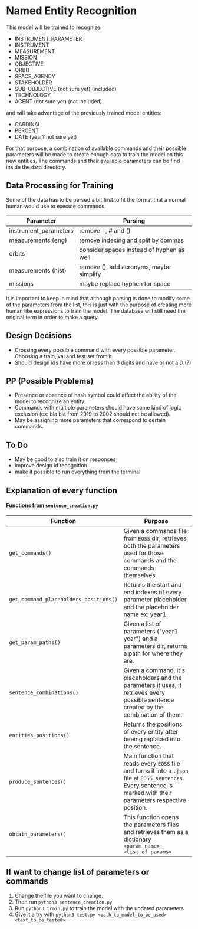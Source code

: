 # Named Entity Recognition
This model will be trained to recognize:
- INSTRUMENT_PARAMETER
- INSTRUMENT
- MEASUREMENT
- MISSION
- OBJECTIVE
- ORBIT
- SPACE_AGENCY
- STAKEHOLDER
- SUB-OBJECTIVE (not sure yet) (included)
- TECHNOLOGY
- AGENT (not sure yet) (not included)

and will take advantage of the previously trained model entities: 
- CARDINAL
- PERCENT
- DATE (year? not sure yet)

For that purpose, a combination of available commands and their possible parameters will be made to create enough data to train the model on this new entities. The commands and their available parameters can be find inside the `data` directory.


## Data Processing for Training
Some of the data has to be parsed a bit first to fit the format that a normal human would use to execute commands.

|  Parameter | Parsing  |
|---|---|
| instrument_parameters  |  remove -, # and () |
|  measurements (eng) |  remove indexing and split by commas |
|  orbits |  consider spaces instead of hyphen as well |
|  measurements (hist) |  remove (), add acronyms, maybe simplify|
|  missions |  maybe replace hyphen for space |

it is important to keep in mind that although parsing is done to modify some of the parameters from the list, this is just with the purpose of creating more human like expressions to train the model. The database will still need the original term in order to make a query.

## Design Decisions
- Crossing every possible command with every possible parameter. Choosing a train, val and test set from it.
- Should design ids have more or less than 3 digits and have or not a D (?)

## PP (Possible Problems)
- Presence or absence of hash symbol could affect the ability of the model to recognize an entity.
- Commands with multiple parameters should have some kind of logic exclusion (ex: bla bla from 2019 to 2002 should not be allowed).
- May be assigning more parameters that correspond to certain commands.

## To Do
- May be good to also train it on responses
- improve design id recognition
- make it possible to run everything from the terminal

## Explanation of every function

#### Functions from `sentence_creation.py`
|  Function | Purpose  |
|---|---|
| `get_commands()`  | Given a commands file from `EOSS` dir, retrieves both the parameters used for those commands and the commands themselves.  |
| `get_command_placeholders_positions()` | Returns the start and end indexes of every parameter placeholder and the placeholder name ex: year1.  |
| `get_param_paths()` | Given a list of parameters ("year1 year") and a parameters dir, returns a path for where they are.|
| `sentence_combinations()` | Given a command, it's placeholders and the parameters it uses, it retrieves every possible sentence created by the combination of them.|
| `entities_positions()` | Returns the positions of every entity after beeing replaced into the sentence. |
| `produce_sentences()` | Main function that reads every `EOSS` file and turns it into a `.json` file at `EOSS_sentences`. Every sentence is marked with their parameters respective position.|
| `obtain_parameters()` | This function opens the parameters files and retrieves them as a dictionary `<param_name>:<list_of_params>`|


## If want to change list of parameters or commands
1. Change the file you want to change.
2. Then run `python3 sentence_creation.py`
3. Run `python3 train.py` to train the model with the updated parameters
4. Give it a try with `python3 test.py <path_to_model_to_be_used> <text_to_be_tested>`